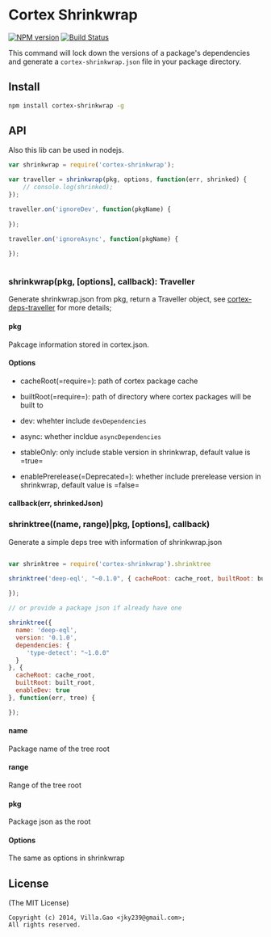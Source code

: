 # Cortex Shrinkwrap

 [![NPM version](https://badge.fury.io/js/cortex-shrinkwrap.png)](http://badge.fury.io/js/cortex-shrinkwrap) [![Build Status](https://travis-ci.org/cortexjs/cortex-shrinkwrap.png)](https://travis-ci.org/cortexjs/cortex-shrinkwrap)


This command will lock down the versions of a package's dependencies and generate a `cortex-shrinkwrap.json` file in your package directory.

## Install 

``` bash
npm install cortex-shrinkwrap -g
```

## API

Also this lib can be used in nodejs.

```javascript
var shrinkwrap = require('cortex-shrinkwrap');

var traveller = shrinkwrap(pkg, options, function(err, shrinked) {
    // console.log(shrinked);
});

traveller.on('ignoreDev', function(pkgName) {
  
});

traveller.on('ignoreAsync', function(pkgName) {
  
});



```

### shrinkwrap(pkg, [options], callback): Traveller

Generate shrinkwrap.json from pkg, return a Traveller object, see [cortex-deps-traveller](http://github.com/cortexjs/cortex-deps-traveller) for more details;

#### pkg

Pakcage information stored in cortex.json.


#### Options

* cacheRoot(=require=): path of cortex package cache
* builtRoot(=require=): path of directory where cortex packages will be built to
* dev: whehter include `devDependencies`
* async: whether incldue `asyncDependencies`
* stableOnly: only include stable version in shrinkwrap, default value is =true=

* enablePrerelease(=Deprecated=): whether include prerelease version in shrinkwrap, default value is =false=

#### callback(err, shrinkedJson)


### shrinktree((name, range)|pkg, [options], callback)

Generate a simple deps tree with information of shrinkwrap.json

```javascript

var shrinktree = require('cortex-shrinkwrap').shrinktree

shrinktree('deep-eql', "~0.1.0", { cacheRoot: cache_root, builtRoot: built_root }, function(err, tree) {
  
});

// or provide a package json if already have one

shrinktree({
  name: 'deep-eql',
  version: '0.1.0',
  dependencies: {
     'type-detect': "~1.0.0"
  }
}, {
  cacheRoot: cache_root,
  builtRoot: built_root,
  enableDev: true
}, function(err, tree) {

});

```

#### name

Package name of the tree root

#### range 

Range of the tree root

#### pkg

Package json as the root

#### Options

The same as options in shrinkwrap

## License

(The MIT License)

    Copyright (c) 2014, Villa.Gao <jky239@gmail.com>;
    All rights reserved.
